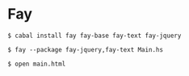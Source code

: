 # Fay

    $ cabal install fay fay-base fay-text fay-jquery

    $ fay --package fay-jquery,fay-text Main.hs

    $ open main.html
